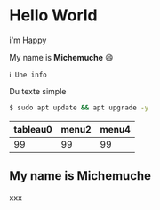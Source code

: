 # Hello World

i'm Happy

My name is **Michemuche** 😄

    ℹ️ Une info

Du texte simple

```bash
$ sudo apt update && apt upgrade -y
```
tableau0 | menu2 | menu4
--- | --- | ---
99  | 99  | 99  |   |  

## My name is **Michemuche**

xxx
